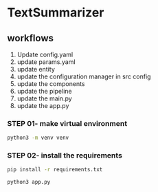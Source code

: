 # TextSummarizer

## workflows

1. Update config.yaml
2. update params.yaml
3. update entity
4. update the configuration manager in src config
5. update the components
6. update the pipeline
7. update the main.py
8. update the app.py


### STEP 01- make virtual environment
```bash
python3 -m venv venv
```
### STEP 02- install the requirements
```bash
pip install -r requirements.txt
```


```bash
python3 app.py
```
